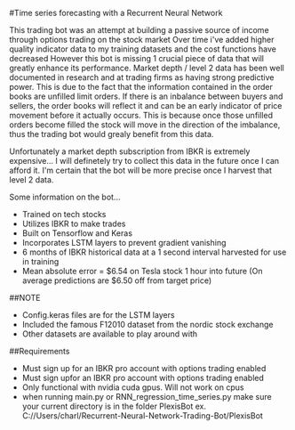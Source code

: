 #Time series forecasting with a Recurrent Neural Network

This trading bot was an attempt at building a passive source of income through options trading on the stock market
Over time i've added higher quality indicator data to my training datasets and the cost functions have decreased
However this bot is missing 1 crucial piece of data that will greatly enhance its performance.
Market depth / level 2 data has been well documented in research and at trading firms as having strong predictive power.
This is due to the fact that the information contained in the order books are unfilled limit orders. If there is an inbalance
between buyers and sellers, the order books will reflect it and can be an early indicator of price movement before it actually occurs.
This is because once those unfilled orders become filled the stock will move in the direction of the imbalance, thus the trading bot
would grealy benefit from this data.

Unfortunately a market depth subscription from IBKR is extremely expensive...
I will definetely try to collect this data in the future once I can afford it. I'm certain that the bot will be 
more precise once I harvest that level 2 data.


Some information on the bot...
 - Trained on tech stocks
 - Utilizes IBKR to make trades
 - Built on Tensorflow and Keras
 - Incorporates LSTM layers to prevent gradient vanishing
 - 6 months of IBKR historical data at a 1 second interval harvested for use in training
 - Mean absolute error = $6.54 on Tesla stock 1 hour into future (On average predictions are $6.50 off from target price)

##NOTE
 - Config.keras files are for the LSTM layers
 - Included the famous F12010 dataset from the nordic stock exchange
 - Other datasets are available to play around with

##Requirements 
 - Must sign up for an IBKR pro account with options trading enabled
 - Must sign upfor an IBKR pro account with options trading enabled
 - Only functional with nvidia cuda gpus. Will not work on cpus
 - when running main.py or RNN_regression_time_series.py make sure your current directory is in the folder PlexisBot
 ex. C://Users/charl/Recurrent-Neural-Network-Trading-Bot/PlexisBot

